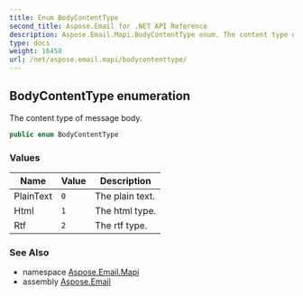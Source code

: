 ```yaml
---
title: Enum BodyContentType
second_title: Aspose.Email for .NET API Reference
description: Aspose.Email.Mapi.BodyContentType enum. The content type of message body
type: docs
weight: 16450
url: /net/aspose.email.mapi/bodycontenttype/
---
```

## BodyContentType enumeration

The content type of message body.

```csharp
public enum BodyContentType
```

### Values

| Name | Value | Description |
| --- | --- | --- |
| PlainText | `0` | The plain text. |
| Html | `1` | The html type. |
| Rtf | `2` | The rtf type. |

### See Also

* namespace [Aspose.Email.Mapi](../../aspose.email.mapi/)
* assembly [Aspose.Email](../../)


